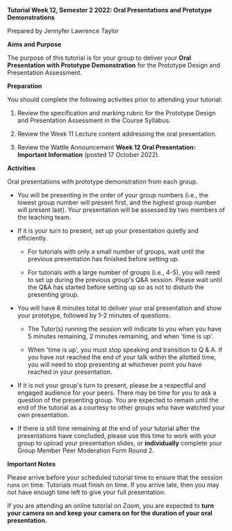 **Tutorial Week 12, Semester 2 2022: Oral Presentations and Prototype
Demonstrations**

Prepared by Jennyfer Lawrence Taylor

**Aims and Purpose**

The purpose of this tutorial is for your group to deliver your **Oral
Presentation with Prototype Demonstration** for the Prototype Design and
Presentation Assessment.

**Preparation**

You should complete the following activities prior to attending your
tutorial:

1.  Review the specification and marking rubric for the Prototype Design
    and Presentation Assessment in the Course Syllabus.

2.  Review the Week 11 Lecture content addressing the oral presentation.

3.  Review the Wattle Announcement **Week 12 Oral Presentation:
    Important Information** (posted 17 October 2022).

**Activities**

Oral presentations with prototype demonstration from each group.

- You will be presenting in the order of your group numbers (i.e., the
  lowest group number will present first, and the highest group number
  will present last). Your presentation will be assessed by two members
  of the teaching team.

- If it is your turn to present, set up your presentation quietly and
  efficiently.

  - For tutorials with only a small number of groups, wait until the
    previous presentation has finished before setting up.

  - For tutorials with a large number of groups (i.e., 4-5), you will
    need to set up during the previous group's Q&A session. Please wait
    until the Q&A has started before setting up so as not to disturb the
    presenting group.

- You will have 8 minutes total to deliver your oral presentation and
  show your prototype, followed by 1-2 minutes of questions.

  - The Tutor(s) running the session will indicate to you when you have
    5 minutes remaining, 2 minutes remaining, and when 'time is up'.

  - When 'time is up', you must stop speaking and transition to Q & A.
    If you have not reached the end of your talk within the allotted
    time, you will need to stop presenting at whichever point you have
    reached in your presentation.

<!-- -->

- If it is not your group's turn to present, please be a respectful and
  engaged audience for your peers. There may be time for you to ask a
  question of the presenting group. You are expected to remain until the
  end of the tutorial as a courtesy to other groups who have watched
  your own presentation.

- If there is still time remaining at the end of your tutorial after the
  presentations have concluded, please use this time to work with your
  group to upload your presentation slides, or **individually** complete
  your Group Member Peer Moderation Form Round 2.

**Important Notes**

Please arrive before your scheduled tutorial time to ensure that the
session runs on time. Tutorials must finish on time. If you arrive late,
then you may not have enough time left to give your full presentation.

If you are attending an online tutorial on Zoom, you are expected to
**turn your camera on and keep your camera on for the duration of your
oral presentation.**
